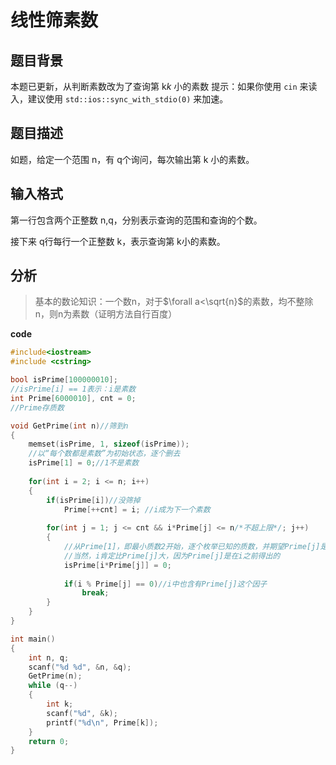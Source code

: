 # 线性筛素数

## 题目背景

本题已更新，从判断素数改为了查询第 k*k* 小的素数
提示：如果你使用 `cin` 来读入，建议使用 `std::ios::sync_with_stdio(0)` 来加速。

## 题目描述

如题，给定一个范围 n，有 q个询问，每次输出第 k 小的素数。

## 输入格式

第一行包含两个正整数 n,q，分别表示查询的范围和查询的个数。

接下来 q行每行一个正整数 k，表示查询第 k小的素数。

## 分析

> 基本的数论知识：一个数n，对于$\forall a<\sqrt{n}$​的素数，均不整除n，则n为素数​（证明方法自行百度）

**code**

```cpp
#include<iostream>
#include <cstring>

bool isPrime[100000010];
//isPrime[i] == 1表示：i是素数
int Prime[6000010], cnt = 0;
//Prime存质数

void GetPrime(int n)//筛到n
{
	memset(isPrime, 1, sizeof(isPrime));
	//以“每个数都是素数”为初始状态，逐个删去
	isPrime[1] = 0;//1不是素数
	
	for(int i = 2; i <= n; i++)
	{
		if(isPrime[i])//没筛掉 
			Prime[++cnt] = i; //i成为下一个素数
			
		for(int j = 1; j <= cnt && i*Prime[j] <= n/*不超上限*/; j++) 
		{
        	//从Prime[1]，即最小质数2开始，逐个枚举已知的质数，并期望Prime[j]是(i*Prime[j])的最小质因数
            //当然，i肯定比Prime[j]大，因为Prime[j]是在i之前得出的
			isPrime[i*Prime[j]] = 0;
            
			if(i % Prime[j] == 0)//i中也含有Prime[j]这个因子
				break; 
		}
	}
}

int main()
{
	int n, q;
	scanf("%d %d", &n, &q);
	GetPrime(n);
	while (q--)
	{
		int k;
		scanf("%d", &k);
		printf("%d\n", Prime[k]);
	}
	return 0;
}